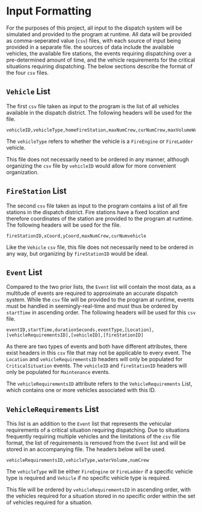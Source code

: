 # Input Formatting

For the purposes of this project, all input to the dispatch system will be simulated and provided to the program at runtime. All data will be provided as comma-seperated value (`csv`) files, with each source of input being provided in a separate file. the sources of data include the available vehicles, the available fire stations, the events requiring dispatching over a pre-determined amount of time, and the vehicle requirements for the critical situations requiring dispatching. The below sections describe the format of the four `csv` files.

## `Vehicle` List
The first `csv` file taken as input to the program is the list of all vehicles available in the dispatch district. The following headers will be used for the file.

```csv
vehicleID,vehicleType,homeFireStation,maxNumCrew,curNumCrew,maxVolumeWaterLitres,curVolumeWaterLitres
```

The `vehicleType` refers to whether the vehicle is a `FireEngine` or `FireLadder` vehicle. 

This file does not necessarily need to be ordered in any manner, although organizing the `csv` file by `vehicleID` would allow for more convenient organization.

## `FireStation` List
The second `csv` file taken as input to the program contains a list of all fire stations in the dispatch district. Fire stations have a fixed location and therefore coordinates of the station are provided to the program at runtime. The following headers will be used for the file.

```csv
fireStationID,xCoord,yCoord,maxNumCrew,curNumvehicle
```

Like the `Vehicle` `csv` file, this file does not necessarily need to be ordered in any way, but organizing by `fireStationID` would be ideal.

## `Event` List
Compared to the two prior lists, the `Event` list will contain the most data, as a multitude of events are required to approximate an accurate dispatch system. While the `csv` file will be provided to the program at runtime, events must be handled in seemingly-real-time and must thus be ordered by `startTime` in ascending order. The following headers will be used for this `csv` file.

```csv
eventID,startTime,durationSeconds,eventType,[Location],[vehicleRequirementsID],[vehicleID],[fireStationID]
```

As there are two types of events and both have different attributes, there exist headers in this `csv` file that may not be applicable to every event. The `Location` and `vehicleRequirementsID` headers will only be populated for `CriticalSituation` events. The `vehicleID` and `fireStationID` headers will only be populated for `Maintenance` events.

The `vehicleRequirementsID` attribute refers to the `VehicleRequirements` List, which contains one or more vehicles associated with this ID.

## `VehicleRequirements` List
This list is an addition to the `Event` list that represents the vehicular requirements of a critical situation requiring dispatching. Due to situations frequently requiring multiple vehicles and the limitations of the `csv` file format, the list of requirements is removed from the `Event` list and will be stored in an accompanying file. The headers below will be used.

```csv
vehicleRequirementsID,vehicleType,waterVolume,numCrew
```

The `vehicleType` will be either `FireEngine` or `FireLadder` if a specific vehicle type is required and `Vehicle` if no specific vehicle type is required.

This file will be ordered by `vehicleRequirementsID` in ascending order, with the vehicles required for a situation stored in no specific order within the set of vehicles required for a situation.
